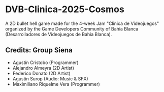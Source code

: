 # DVB-Clinica-2025-Cosmos
A 2D bullet hell game made for the 4-week Jam "Clinica de Videojuegos" organized by the Game Developers Community of Bahia Blanca (Desarrolladores de Videojuegos de Bahia Blanca).


## Credits: Group Siena

- Agustín Cristobo (Programmer)
- Alejandro Almeyra (2D Artist)
- Federico Donato (2D Artist)
- Agustin Surop (Audio: Music & SFX)
- Maximiliano Riquelme Vera (Programmer)
